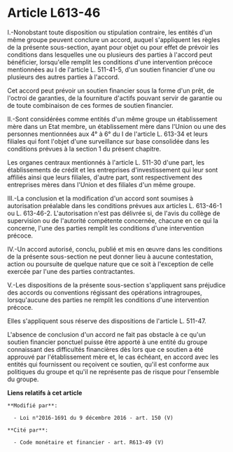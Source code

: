 # Article L613-46

I.-Nonobstant toute disposition ou stipulation contraire, les entités d'un même groupe peuvent conclure un accord, auquel
s'appliquent les règles de la présente sous-section, ayant pour objet ou pour effet de prévoir les conditions dans lesquelles
une ou plusieurs des parties à l'accord peut bénéficier, lorsqu'elle remplit les conditions d'une intervention précoce
mentionnées au I de l'article L. 511-41-5, d'un soutien financier d'une ou plusieurs des autres parties à l'accord. 

Cet accord peut prévoir un soutien financier sous la forme d'un prêt, de l'octroi de garanties, de la fourniture d'actifs
pouvant servir de garantie ou de toute combinaison de ces formes de soutien financier. 

II.-Sont considérées comme entités d'un même groupe un établissement mère dans un Etat membre, un établissement mère dans
l'Union ou une des personnes mentionnées aux 4° à 6° du I de l'article L. 613-34 et leurs filiales qui font l'objet d'une
surveillance sur base consolidée dans les conditions prévues à la section 1 du présent chapitre. 

Les organes centraux mentionnés à l'article L. 511-30 d'une part, les établissements de crédit et les entreprises
d'investissement qui leur sont affiliés ainsi que leurs filiales, d'autre part, sont respectivement des entreprises mères
dans l'Union et des filiales d'un même groupe. 

III.-La conclusion et la modification d'un accord sont soumises à autorisation préalable dans les conditions prévues aux
articles L. 613-46-1 ou L. 613-46-2. L'autorisation n'est pas délivrée si, de l'avis du collège de supervision ou de
l'autorité compétente concernée, chacune en ce qui la concerne, l'une des parties remplit les conditions d'une intervention
précoce. 

IV.-Un accord autorisé, conclu, publié et mis en œuvre dans les conditions de la présente sous-section ne peut donner lieu à
aucune contestation, action ou poursuite de quelque nature que ce soit à l'exception de celle exercée par l'une des parties
contractantes. 

V.-Les dispositions de la présente sous-section s'appliquent sans préjudice des accords ou conventions régissant des
opérations intragroupes, lorsqu'aucune des parties ne remplit les conditions d'une intervention précoce. 

Elles s'appliquent sous réserve des dispositions de l'article L. 511-47. 

L'absence de conclusion d'un accord ne fait pas obstacle à ce qu'un soutien financier ponctuel puisse être apporté à une
entité du groupe connaissant des difficultés financières dès lors que ce soutien a été approuvé par l'établissement mère et,
le cas échéant, en accord avec les entités qui fournissent ou reçoivent ce soutien, qu'il est conforme aux politiques du
groupe et qu'il ne représente pas de risque pour l'ensemble du groupe.

**Liens relatifs à cet article**

	**Modifié par**:

	  - Loi n°2016-1691 du 9 décembre 2016 - art. 150 (V)

	**Cité par**:

	  - Code monétaire et financier - art. R613-49 (V)

